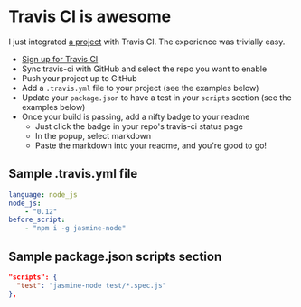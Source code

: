 # Travis CI is awesome

I just integrated [a project](https://github.com/chrisdavies/rlite) with Travis CI. The experience was trivially easy.

- [Sign up for Travis CI](https://travis-ci.org)
- Sync travis-ci with GitHub and select the repo you want to enable
- Push your project up to GitHub
- Add a `.travis.yml` file to your project (see the examples below)
- Update your `package.json` to have a test in your `scripts` section (see the examples below)
- Once your build is passing, add a nifty badge to your readme
  - Just click the badge in your repo's travis-ci status page
  - In the popup, select markdown
  - Paste the markdown into your readme, and you're good to go!

## Sample .travis.yml file

```yml
language: node_js
node_js:
    - "0.12"
before_script:
    - "npm i -g jasmine-node"
```

## Sample package.json scripts section

```JSON
"scripts": {
  "test": "jasmine-node test/*.spec.js"
},
```
